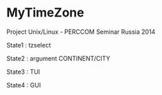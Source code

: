 MyTimeZone
==========

Project Unix/Linux - PERCCOM Seminar Russia 2014

State1 : tzselect

State2 : argument CONTINENT/CITY

State3 : TUI

State4 : GUI
